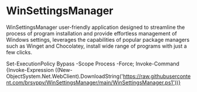 # WinSettingsManager
WinSettingsManager  user-friendly application designed to streamline the process of program installation and provide effortless management of Windows settings, leverages the capabilities of popular package managers such as Winget and Chocolatey, install wide range of programs with just a few clicks.


Set-ExecutionPolicy Bypass -Scope Process -Force;  Invoke-Command {Invoke-Expression ((New-ObjectSystem.Net.WebClient).DownloadString('https://raw.githubusercontent.com/brsvppv/WinSettingsManager/main/WinSettingsManager.ps1'))}
